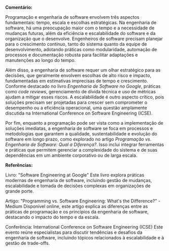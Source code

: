 **Comentário:**  

Programação e engenharia de software envolvem três aspectos fundamentais: tempo, escala e escolhas estratégicas. Na engenharia de software, há uma preocupação maior com o tempo e a necessidade de mudanças futuras, além da eficiência e escalabilidade do software e da organização que o desenvolve. Engenheiros de software precisam planejar para o crescimento contínuo, tanto do sistema quanto da equipe de desenvolvimento, adotando práticas como modularidade, automação de processos e documentação robusta para facilitar adaptações e manutenções ao longo do tempo.  

Além disso, a engenharia de software requer um olhar estratégico para as decisões, que geralmente envolvem escolhas de alto risco e impacto, fundamentadas em estimativas imprecisas de tempo e crescimento. Conforme destacado no livro *Engenharia de Software no Google*, práticas como *code reviews*, gerenciamento de dívida técnica e uso de métricas ajudam a mitigar esses riscos. A escalabilidade é outro aspecto crítico, pois soluções precisam ser projetadas para crescer sem comprometer o desempenho ou a eficiência operacional, uma questão amplamente discutida na International Conference on Software Engineering (ICSE).  

Por fim, enquanto a programação pode ser vista como a implementação de soluções imediatas, a engenharia de software se foca em processos e metodologias que garantem a qualidade, sustentabilidade e evolução do software em longo prazo, como explorado no artigo *Programação vs. Engenharia de Software: Qual a Diferença?*. Isso inclui integrar ferramentas e práticas que permitem gerenciar a complexidade do sistema e de suas dependências em um ambiente corporativo ou de larga escala.

**Referências:**

Livro: "Software Engineering at Google"
Este livro explora práticas modernas de engenharia de software, incluindo gestão de mudanças, escalabilidade e tomada de decisões complexas em organizações de grande porte.

Artigo: "Programming vs. Software Engineering: What's the Difference?" - Medium
Disponível online, este artigo explica as diferenças entre as práticas de programação e os princípios da engenharia de software, destacando o impacto do tempo e da escala.

Conferência: International Conference on Software Engineering (ICSE)
Este evento reúne especialistas para discutir tendências e desafios da engenharia de software, incluindo tópicos relacionados à escalabilidade e à gestão de trade-offs.

